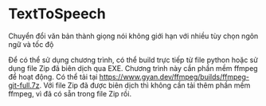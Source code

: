 # TextToSpeech
Chuyển đổi văn bản thành giọng nói không giới hạn với nhiều tùy chọn ngôn ngữ và tốc độ

Để có thể sử dụng chương trình, có thể build trực tiếp từ file python hoặc sử dụng file Zip đã biên dịch qua EXE.
Chương trình này cần phần mềm ffmpeg để hoạt động. Có thể tải tại https://www.gyan.dev/ffmpeg/builds/ffmpeg-git-full.7z. Với file Zip đã được biên dịch thì không cần tải thêm phần mềm ffmpeg, vì đã có sẵn trong file Zip rồi.
